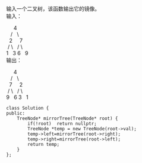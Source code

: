 输入一个二叉树，该函数输出它的镜像。  
输入：  
  
     4  
   /   \  
  2     7  
 / \   / \  
1   3 6   9  
输出：  
  
     4  
   /   \  
  7     2  
 / \   / \  
9   6 3   1  

```
class Solution {
public:
    TreeNode* mirrorTree(TreeNode* root) {
        if(!root)  return nullptr;
        TreeNode *temp = new TreeNode(root->val);
        temp->left=mirrorTree(root->right);
        temp->right=mirrorTree(root->left);
        return temp;
    }
};
```
